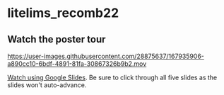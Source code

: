 # litelims_recomb22


## Watch the poster tour ##



https://user-images.githubusercontent.com/28875637/167935906-a890cc10-6bdf-4891-81fa-30867326b9b2.mov   

[Watch using Google Slides](https://docs.google.com/presentation/d/e/2PACX-1vS78GAMI2dH6tFM98whbMqrQGGXW27N1zbaUzDCcqFmWkK7RdxDp5krepANIy0gAQ/pub?start=false&loop=false&delayms=3000). Be sure to click through all five slides as the slides won't auto-advance.
